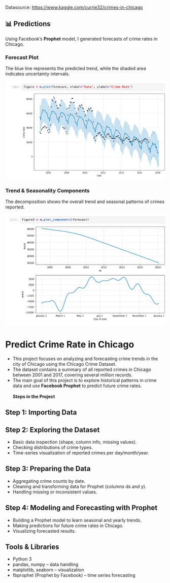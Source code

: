 Datasource: https://www.kaggle.com/currie32/crimes-in-chicago

 ## 📊 Predictions

Using Facebook’s **Prophet** model, I generated forecasts of crime rates in Chicago.  

### Forecast Plot
The blue line represents the predicted trend, while the shaded area indicates uncertainty intervals.

![Predictions](predictions.jpg)

### Trend & Seasonality Components
The decomposition shows the overall trend and seasonal patterns of crimes reported.

![Forecast Components](forecast%201.jpg)

# Predict Crime Rate in Chicago
- This project focuses on analyzing and forecasting crime trends in the city of Chicago using the Chicago Crime Dataset.
- The dataset contains a summary of all reported crimes in Chicago between 2001 and 2017, covering several million records.
- The main goal of this project is to explore historical patterns in crime data and use **Facebook Prophet**  to predict future crime rates.
<br><br> **Steps in the Project**
## Step 1: Importing Data

## Step 2: Exploring the Dataset
- Basic data inspection (shape, column info, missing values).
- Checking distributions of crime types.
- Time-series visualization of reported crimes per day/month/year.
## Step 3: Preparing the Data

- Aggregating crime counts by date.
- Cleaning and transforming data for Prophet (columns ds and y).
- Handling missing or inconsistent values.
## Step 4: Modeling and Forecasting with Prophet
- Building a Prophet model to learn seasonal and yearly trends.
- Making predictions for future crime rates in Chicago.
- Visualizing forecasted results.
## Tools & Libraries
- Python 3
- pandas, numpy – data handling
- matplotlib, seaborn – visualization
- fbprophet (Prophet by Facebook) – time series forecasting


